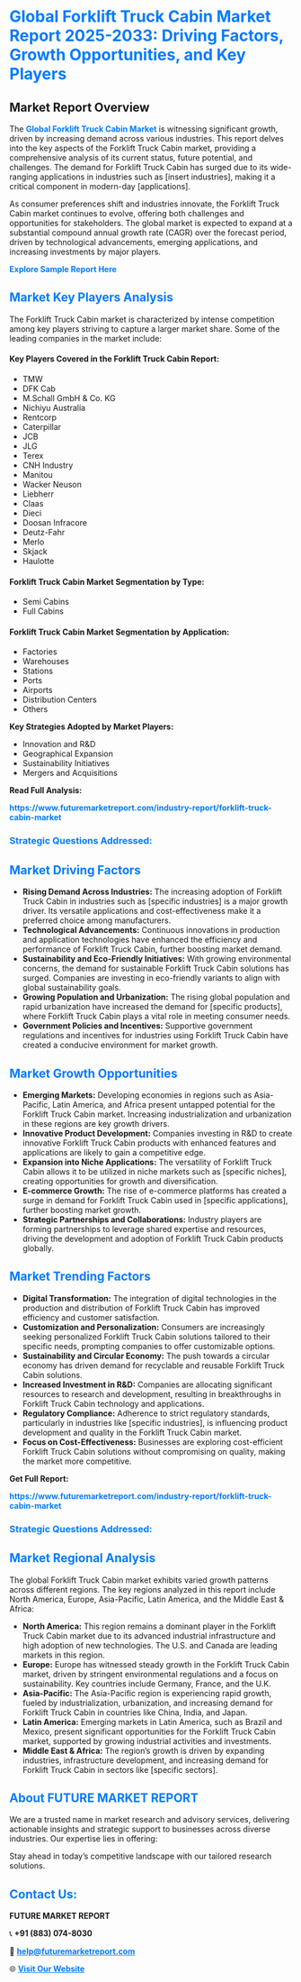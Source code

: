 <h1 style="color: #007BFF;">Global Forklift Truck Cabin Market Report 2025-2033: Driving Factors, Growth Opportunities, and Key Players</h1>

<section id="overview">
<h2>Market Report Overview</h2>
<p>The <a href="https://www.futuremarketreport.com/industry-report/forklift-truck-cabin-market" style="color: #007BFF; text-decoration: none;"><strong>Global Forklift Truck Cabin Market</strong></a> is witnessing significant growth, driven by increasing demand across various industries. This report delves into the key aspects of the Forklift Truck Cabin market, providing a comprehensive analysis of its current status, future potential, and challenges. The demand for Forklift Truck Cabin has surged due to its wide-ranging applications in industries such as [insert industries], making it a critical component in modern-day [applications].</p>
<p>As consumer preferences shift and industries innovate, the Forklift Truck Cabin market continues to evolve, offering both challenges and opportunities for stakeholders. The global market is expected to expand at a substantial compound annual growth rate (CAGR) over the forecast period, driven by technological advancements, emerging applications, and increasing investments by major players.</p>
</section>

<section id="overview">
<p><a href="https://www.futuremarketreport.com/request-sample/reportId=52246" style="color: #007BFF; text-decoration: none;"><strong>Explore Sample Report Here</strong></a></p>
</section>

<section id="key-players">
<h2 style="color: #007BFF;">Market Key Players Analysis</h2>
<p>The Forklift Truck Cabin market is characterized by intense competition among key players striving to capture a larger market share. Some of the leading companies in the market include:</p>
<h4>Key Players Covered in the Forklift Truck Cabin Report:</h4>
<ul><li>TMW</li><li>DFK Cab</li><li>M.Schall GmbH &amp; Co. KG</li><li>Nichiyu Australia</li><li>Rentcorp</li><li>Caterpillar</li><li>JCB</li><li>JLG</li><li>Terex</li><li>CNH Industry</li><li>Manitou</li><li>Wacker Neuson</li><li>Liebherr</li><li>Claas</li><li>Dieci</li><li>Doosan Infracore</li><li>Deutz-Fahr</li><li>Merlo</li><li>Skjack</li><li>Haulotte</li></ul>
<h4>Forklift Truck Cabin Market Segmentation by Type:</h4>
<ul><li>Semi Cabins</li><li>Full Cabins</li></ul>

<h4>Forklift Truck Cabin Market Segmentation by Application:</h4>
<ul><li>Factories</li><li>Warehouses</li><li>Stations</li><li>Ports</li><li>Airports</li><li>Distribution Centers</li><li>Others</li></ul>
<p><strong>Key Strategies Adopted by Market Players:</strong></p>
<ul>
<li>Innovation and R&D</li>
<li>Geographical Expansion</li>
<li>Sustainability Initiatives</li>
<li>Mergers and Acquisitions</li>
</ul>
</section>

<section>
<p><strong>Read Full Analysis: </strong></p><a href="https://www.futuremarketreport.com/industry-report/forklift-truck-cabin-market" style="color: #007BFF; text-decoration: none;"><strong>https://www.futuremarketreport.com/industry-report/forklift-truck-cabin-market</strong></a>
<h3 style="color: #007BFF;">Strategic Questions Addressed:</h3>
</section>

<section id="driving-factors">
<h2 style="color: #007BFF;">Market Driving Factors</h2>
<ul>
<li><strong>Rising Demand Across Industries:</strong> The increasing adoption of Forklift Truck Cabin in industries such as [specific industries] is a major growth driver. Its versatile applications and cost-effectiveness make it a preferred choice among manufacturers.</li>
<li><strong>Technological Advancements:</strong> Continuous innovations in production and application technologies have enhanced the efficiency and performance of Forklift Truck Cabin, further boosting market demand.</li>
<li><strong>Sustainability and Eco-Friendly Initiatives:</strong> With growing environmental concerns, the demand for sustainable Forklift Truck Cabin solutions has surged. Companies are investing in eco-friendly variants to align with global sustainability goals.</li>
<li><strong>Growing Population and Urbanization:</strong> The rising global population and rapid urbanization have increased the demand for [specific products], where Forklift Truck Cabin plays a vital role in meeting consumer needs.</li>
<li><strong>Government Policies and Incentives:</strong> Supportive government regulations and incentives for industries using Forklift Truck Cabin have created a conducive environment for market growth.</li>
</ul>
</section>

<section id="growth-opportunities">
<h2 style="color: #007BFF;">Market Growth Opportunities</h2>
<ul>
<li><strong>Emerging Markets:</strong> Developing economies in regions such as Asia-Pacific, Latin America, and Africa present untapped potential for the Forklift Truck Cabin market. Increasing industrialization and urbanization in these regions are key growth drivers.</li>
<li><strong>Innovative Product Development:</strong> Companies investing in R&D to create innovative Forklift Truck Cabin products with enhanced features and applications are likely to gain a competitive edge.</li>
<li><strong>Expansion into Niche Applications:</strong> The versatility of Forklift Truck Cabin allows it to be utilized in niche markets such as [specific niches], creating opportunities for growth and diversification.</li>
<li><strong>E-commerce Growth:</strong> The rise of e-commerce platforms has created a surge in demand for Forklift Truck Cabin used in [specific applications], further boosting market growth.</li>
<li><strong>Strategic Partnerships and Collaborations:</strong> Industry players are forming partnerships to leverage shared expertise and resources, driving the development and adoption of Forklift Truck Cabin products globally.</li>
</ul>
</section>

<section id="trending-factors">
<h2 style="color: #007BFF;">Market Trending Factors</h2>
<ul>
<li><strong>Digital Transformation:</strong> The integration of digital technologies in the production and distribution of Forklift Truck Cabin has improved efficiency and customer satisfaction.</li>
<li><strong>Customization and Personalization:</strong> Consumers are increasingly seeking personalized Forklift Truck Cabin solutions tailored to their specific needs, prompting companies to offer customizable options.</li>
<li><strong>Sustainability and Circular Economy:</strong> The push towards a circular economy has driven demand for recyclable and reusable Forklift Truck Cabin solutions.</li>
<li><strong>Increased Investment in R&D:</strong> Companies are allocating significant resources to research and development, resulting in breakthroughs in Forklift Truck Cabin technology and applications.</li>
<li><strong>Regulatory Compliance:</strong> Adherence to strict regulatory standards, particularly in industries like [specific industries], is influencing product development and quality in the Forklift Truck Cabin market.</li>
<li><strong>Focus on Cost-Effectiveness:</strong> Businesses are exploring cost-efficient Forklift Truck Cabin solutions without compromising on quality, making the market more competitive.</li>
</ul>
</section>

<section>
<p><strong>Get Full Report: </strong></p><a href="https://www.futuremarketreport.com/industry-report/forklift-truck-cabin-market" style="color: #007BFF; text-decoration: none;"><strong>https://www.futuremarketreport.com/industry-report/forklift-truck-cabin-market</strong></a>
<h3 style="color: #007BFF;">Strategic Questions Addressed:</h3>
</section>


<section id="regional-analysis">
<h2 style="color: #007BFF;">Market Regional Analysis</h2>
<p>The global Forklift Truck Cabin market exhibits varied growth patterns across different regions. The key regions analyzed in this report include North America, Europe, Asia-Pacific, Latin America, and the Middle East & Africa:</p>
<ul>
<li><strong>North America:</strong> This region remains a dominant player in the Forklift Truck Cabin market due to its advanced industrial infrastructure and high adoption of new technologies. The U.S. and Canada are leading markets in this region.</li>
<li><strong>Europe:</strong> Europe has witnessed steady growth in the Forklift Truck Cabin market, driven by stringent environmental regulations and a focus on sustainability. Key countries include Germany, France, and the U.K.</li>
<li><strong>Asia-Pacific:</strong> The Asia-Pacific region is experiencing rapid growth, fueled by industrialization, urbanization, and increasing demand for Forklift Truck Cabin in countries like China, India, and Japan.</li>
<li><strong>Latin America:</strong> Emerging markets in Latin America, such as Brazil and Mexico, present significant opportunities for the Forklift Truck Cabin market, supported by growing industrial activities and investments.</li>
<li><strong>Middle East & Africa:</strong> The region’s growth is driven by expanding industries, infrastructure development, and increasing demand for Forklift Truck Cabin in sectors like [specific sectors].</li>
</ul>
</section>

<footer>
<h2 style="color: #007BFF;">About FUTURE MARKET REPORT</h2>
<p>We are a trusted name in market research and advisory services, delivering actionable insights and strategic support to businesses across diverse industries. Our expertise lies in offering:</p>

<p>Stay ahead in today’s competitive landscape with our tailored research solutions.</p>

<h2 style="color: #007BFF;">Contact Us:</h2>
<p><strong>FUTURE MARKET REPORT</strong></p>
<p>📞 <strong>+91 (883) 074-8030</strong></p>
<p>📧 <strong><a href="mailto:help@futuremarketreport.com" style="color: #007BFF;">help@futuremarketreport.com</a></strong></p>
<p>🌐 <strong><a href="https://www.futuremarketreport.com/" style="color: #007BFF;">Visit Our Website</a></strong></p>
</footer>